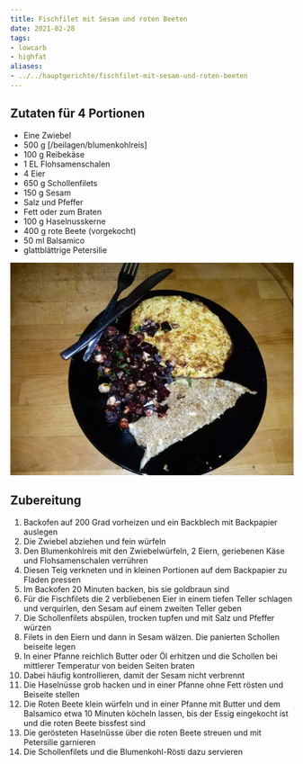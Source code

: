 ```yaml
---
title: Fischfilet mit Sesam und roten Beeten
date: 2021-02-28
tags:
- lowcarb
- highfat
aliases:
- ../../hauptgerichte/fischfilet-mit-sesam-und-roten-beeten
---
```


## Zutaten für 4 Portionen
- Eine Zwiebel
- 500 g [/beilagen/blumenkohlreis]
- 100 g Reibekäse
- 1 EL Flohsamenschalen
- 4 Eier
- 650 g Schollenfilets
- 150 g Sesam
- Salz und Pfeffer
- Fett oder zum Braten
- 100 g Haselnusskerne
- 400 g rote Beete (vorgekocht)
- 50 ml Balsamico
- glattblättrige Petersilie

![](/img/fischfilet-mit-sesam-und-roten-beeten.webp)

## Zubereitung
1. Backofen auf 200 Grad vorheizen und ein Backblech mit Backpapier auslegen
1. Die Zwiebel abziehen und fein würfeln
1. Den Blumenkohlreis mit den Zwiebelwürfeln, 2 Eiern, geriebenen Käse und Flohsamenschalen verrühren
1. Diesen Teig verkneten und in kleinen Portionen auf dem Backpapier zu Fladen pressen
1. Im Backofen 20 Minuten backen, bis sie goldbraun sind
1. Für die Fischfilets die 2 verbliebenen Eier in einem tiefen Teller schlagen und verquirlen, den Sesam auf einem zweiten Teller geben
1. Die Schollenfilets abspülen, trocken tupfen und mit Salz und Pfeffer würzen
1. Filets in den Eiern und dann in Sesam wälzen. Die panierten Schollen beiseite legen
1. In einer Pfanne reichlich Butter oder Öl erhitzen und die Schollen bei mittlerer Temperatur von beiden Seiten braten
1. Dabei häufig kontrollieren, damit der Sesam nicht verbrennt
1. Die Haselnüsse grob hacken und in einer Pfanne ohne Fett rösten und Beiseite stellen
1. Die Roten Beete klein würfeln und in einer Pfanne mit Butter und dem Balsamico etwa 10 Minuten köcheln lassen, bis der Essig eingekocht ist und die roten Beete bissfest sind
1. Die gerösteten Haselnüsse über die roten Beete streuen und mit Petersilie garnieren
1. Die Schollenfilets und die Blumenkohl-Rösti dazu servieren
